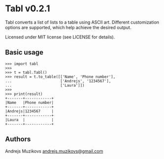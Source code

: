 # Tabl v0.2.1

Tabl converts a list of lists to a table using ASCII art.
Different customization options are supported, which help
achieve the desired output.

Licensed under MIT license (see LICENSE for details).

## Basic usage

    >>> import tabl
    >>>
    >>> t = tabl.Tabl()
    >>> result = t.to_table([['Name', 'Phone number'],
    ...                      ['Andrejs', '1234567'],
    ...                      ['Laura']])
    >>>
    >>> print(result)
    +-------+------------+
    |Name   |Phone number|
    +-------+------------+
    |Andrejs|1234567     |
    +-------+------------+
    |Laura  |            |
    +-------+------------+

## Authors

Andrejs Muzikovs <andrejs.muzikovs@gmail.com>

